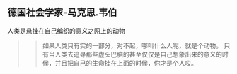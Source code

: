 

## 德国社会学家-马克思.韦伯
人类是悬挂在自己编织的意义之网上的动物
>> 如果人类只有实的一部分，对不起，哪叫什么人呢，就是个动物。
>> 只有当人类去追寻那些虚头巴脑的甚至仅仅是自己想象出来的意义的时候，并且把自己的生命挂在上面的时候，你才是个人哎。


